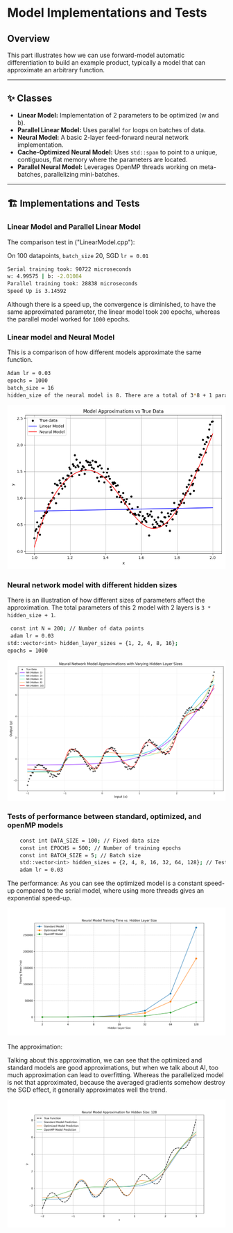 # Model Implementations and Tests

## Overview

This part illustrates how we can use forward-model automatic differentiation to build an example product, typically a model that can approximate an arbitrary function.

---

## ✨ Classes

* **Linear Model:** Implementation of 2 parameters to be optimized (w and b).
* **Parallel Linear Model:** Uses parallel `for` loops on batches of data.
* **Neural Model:** A basic 2-layer feed-forward neural network implementation.
* **Cache-Optimized Neural Model:** Uses `std::span` to point to a unique, contiguous, flat memory where the parameters are located.
* **Parallel Neural Model:** Leverages OpenMP threads working on meta-batches, parallelizing mini-batches.

---

## 🏗️ Implementations and Tests

### Linear Model and Parallel Linear Model

The comparison test in ("LinearModel.cpp"):

On 100 datapoints, `batch_size` 20, SGD `lr = 0.01`

```bash
Serial training took: 90722 microseconds
w: 4.99575 | b: -2.01084
Parallel training took: 28838 microseconds
Speed Up is 3.14592
```
Although there is a speed up, the convergence is diminished, to have the same approximated parameter, the linear model took `200` epochs, whereas the parallel model worked for `1000` epochs.

### Linear model and Neural Model

This is a comparison of how different models approximate the same function.
```bash
Adam lr = 0.03
epochs = 1000
batch_size = 16
hidden_size of the neural model is 8. There are a total of 3*8 + 1 parameters.
```

![linear vs neural model](../../img/model_comparison.png)


### Neural network model with different hidden sizes
There is an illustration of how different sizes of parameters affect the approximation.
The total parameters of this 2 model with 2 layers is `3 * hidden_size + 1`.

```bash
 const int N = 200; // Number of data points
 adam lr = 0.03
std::vector<int> hidden_layer_sizes = {1, 2, 4, 8, 16};
epochs = 1000

```

![neural models with different sizes](../../img/model_comparison_hidden_sweep.png)


### Tests of performance between standard, optimized, and openMP models

```bash
    const int DATA_SIZE = 100; // Fixed data size
    const int EPOCHS = 500; // Number of training epochs
    const int BATCH_SIZE = 5; // Batch size
    std::vector<int> hidden_sizes = {2, 4, 8, 16, 32, 64, 128}; // Testing a wider range of hidden sizes
    adam lr = 0.03
```


The performance:
As you can see the optimized model is a constant speed-up compared to the serial model, where using more threads gives an exponential speed-up.

![neural performance](../../img/model_performance.png)

The approximation:

Talking about this approximation, we can see that the optimized and standard models are good approximations, but when we talk about AI, too much approximation can lead to overfitting. Whereas the parallelized model is not that approximated, because the averaged gradients somehow destroy the SGD effect, it generally approximates well the trend.

![neural approximation](../../img/three_models_verification.png)














